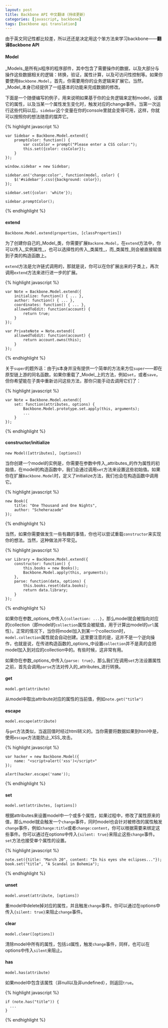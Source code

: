 ```yaml
---
layout: post
title: Backbone API 中文翻译（持续更新）
categories: [javascript, backbone]
tags: [backbone api translation]
---
```



由于英文同记性都比较差，所以还还是决定用这个笨方法来学习backbone——__翻译Backbone API__


#### Model

_Models_是所有js程序的程序部件，其中包含了需要操作的数据，以及大部分与操作这些数据相关的逻辑：转换，验证，属性计算，以及可访问性控制等。如果你要使用`Backbone.Model`，首先，你需要用你的业务逻辑来扩展它。当然，_Model_本身已经提供了一组基本的功能来完成数据的修改。

下面是一个随便编写的例子，用来说明如果基于你的业务逻辑来定制model，设置它的属性，以及当某一个属性发生变化时，触发对应的change事件。当第一次运行这些代码以后，`sidebar`这个变量在你的console里就会变得可用，这样，你就可以按照你的想法随意的摆弄它。

{% highlight javascript %}

    var Sidebar = Backbone.Model.extend({
        promptColor: function() {
            var cssColor = prompt("Please enter a CSS color:");
            this.set({color: cssColor});
        }
    });

    window.sidebar = new Sidebar;

    sidebar.on('change:color', function(model, color) {
        $('#sidebar').css({background: color});
    });

    sidebar.set({color: 'white'});

    sidebar.promptColor();

{% endhighlight %}


#### extend

`Backbone.Model.extend(properties, [classProperties])`

为了创建你自己的_Model_类，你需要扩展`Backone.Model`，在`extend`方法中，你可以传入_实例属性_，也可以选择性的传入_类属性_，而_类属性_则会被直接赋值到子类的构造函数上。

`extend`方法是允许链式调用的，那就是说，你可以在你扩展出来的子类上，再次调用`extend`方法来进行进一步的扩展。

{% highlight javascript %}

    var Note = Backbone.Model.extend({
        initialize: function() { ... },
        author: function() { ... },
        coordinates: function() { ... },
        allowedToEdit: function(account) {
            return true;
        }
    });

    var PrivateNote = Note.extend({
        allowedToEdit: function(account) {
            return account.owns(this);
        }
    });

{% endhighlight %}

关于`super`的题外话：由于js本身并没有提供一个简单的方法来方位`super`——即在原型链上游的同名函数。如果你重载了_Model_上的方法，例如`set`，或者`save`，但你希望能在子类中重新访问这些方法，那你只能手动去调用它们了：

{% highlight javascript %}

    var Note = Backbone.Model.extend({
        set: function(attributes, options) {
            Backbone.Model.prototype.set.apply(this, arguments);
            ...
        }
    });

{% endhighlight %}


#### constructor/initialize

`new Model([attributes], [options])`

当你创建一个model的实例是，你需要在参数中传入_attributes_的作为属性的初始值，在model的构造函数中，我们会通过调用`set`方法来设置这些初始值。如果你在扩展`Backbone.Model`时，定义了initialize方法，我们也会在构造函数中调用它。

{% highlight javascript %}

    new Book({
        title: "One Thousand and One Nights",
        author: "Scheherazade"
    });

{% endhighlight %}

当然，如果你需要做发生一些有趣的事情，你也可以尝试重载`constructor`来实现你的想法。当然，这种做法并不常见。

{% highlight javascript %}

    var Library = Backbone.Model.extend({
        constructor: function() {
            this.books = new Books();
            Backbone.Model.apply(this, arguments);
        },
        parse: function(data, options) {
            this.books.reset(data.books);
            return data.library;
        }
    });

{% endhighlight %}

如果你在参数_options_中传入`{collection: ...}`，那么model就会被指向对应的collection（即model的`collection`属性会被赋值，用于计算出model的`url`属性）。正常的情况下，当你将model加入到某一个collection时，`model.collection`属性就会自动创建。这里要注意的是，这并不是一个逆向操作，也就是说，在传进构造函数的_options_中设置`collection`并不是真的会把model加入到对应的collection中的。有些时候，这非常有用。

如果你在参数_options_中传入`{parse: true}`，那么我们在调用`set`方法设置属性之前，首先会调用`parse`方法对传入的_attributes_进行转换。


#### get

`model.get(attribute)`

从model中取出attribute对应的属性的当前值，例如`note.get("title")`


#### escape

`model.escape(attribute)`

与`get`方法类似，当返回值时经过html转义的。当你需要将数据如果到html中是，使用`escape`方法能防止_XSS_攻击。

{% highlight javascript %}

    var hacker = new Backbone.Model({
        name: "<script>alert('xss')</script>"
    });

    alert(hacker.escape('name'));

{% endhighlight %}


#### set

`model.set(attributes, [options])`

根据attributes来设置model中一个或多个属性，如果过程中，修改了属性原来的值，那么model就会触发一个`change`事件，同时model也会针对被修改的属性触发`change`事件，例如`change:title`或者`change:content`，你可以根据需要来绑定这些事件。你可以通过在options中传入`{silent: true}`来阻止这些`change`事件。`set`方法也接受单个属性的设置。

{% highlight javascript %}

    note.set({title: "March 20", content: "In his eyes she eclipses..."});
    book.set("title", "A Scandal in Bohemia");

{% endhighlight %}


#### unset

`model.unset(attribute, [options])`

重model中delete掉对应的属性，并且触发`change`事件。你可以通过在options中传入`{silent: true}`来阻止`change`事件。


#### clear

`model.clear([options])`

清除model中所有的属性，包括`id`属性，触发`change`事件，同样，也可以在options中传入`silent`来阻止。


#### has

`model.has(attribute)`

如果model中包含该属性（非null以及非undefined），则返回`true`。

{% highlight javascript %}

    if (note.has("title")) {
      ...
    }

{% endhighlight %}